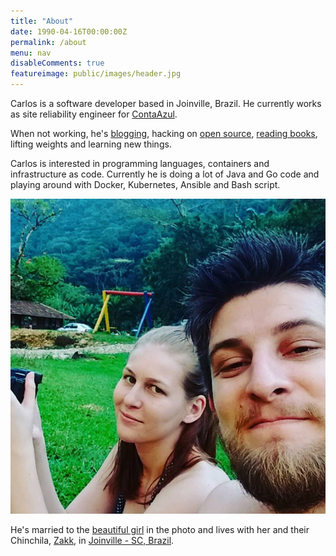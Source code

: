 ```yaml
---
title: "About"
date: 1990-04-16T00:00:00Z
permalink: /about
menu: nav
disableComments: true
featureimage: public/images/header.jpg
---
```


Carlos is a software developer based in Joinville, Brazil. He currently works
as site reliability engineer for [ContaAzul](http://contaazul.com).

When not working, he's [blogging](http://carlosbecker.com),
hacking on [open source](https://github.com/caarlos0),
[reading books](https://goodreads.com/caarlos0),
lifting weights and learning new things.

Carlos is interested in programming languages, containers and infrastructure as
code. Currently he is doing a lot of Java and Go code and playing around with
Docker, Kubernetes, Ansible and Bash script.

![me and my wife](/public/images/about.jpg)

He's married to the [beautiful girl](http://twitter.com/carinemeyer) in the
photo and lives with her and their Chinchila,
[Zakk](http://www.youtube.com/watch?v=YtWlIPGpxTc),
in [Joinville - SC, Brazil](http://goo.gl/maps/9tvI4).
